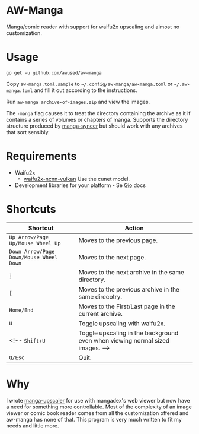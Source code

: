# AW-Manga

Manga/comic reader with support for waifu2x upscaling and almost no customization.

# Usage

`go get -u github.com/awused/aw-manga`

Copy `aw-manga.toml.sample` to `~/.config/aw-manga/aw-manga.toml` or `~/.aw-manga.toml` and fill it out according to the instructions.

Run `aw-manga archive-of-images.zip` and view the images.

The `-manga` flag causes it to treat the directory containing the archive as it if contains a series of volumes or chapters of manga. Supports the directory structure produced by [manga-syncer](https://github.com/awused/manga-syncer) but should work with any archives that sort sensibly.

# Requirements

* Waifu2x
    * [waifu2x-ncnn-vulkan](https://github.com/nihui/waifu2x-ncnn-vulkan) Use the cunet model.
* Development libraries for your platform - Se [Gio](https://gioui.org/) docs

# Shortcuts

Shortcut | Action
---------| ----------
`Up Arrow/Page Up/Mouse Wheel Up` | Moves to the previous page.
`Down Arrow/Page Down/Mouse Wheel Down` | Moves to the next page.
`]` | Moves to the next archive in the same directory.
`[` | Moves to the previous archive in the same direcotry.
`Home/End` | Moves to the First/Last page in the current archive.
`U` | Toggle upscaling with waifu2x.
<!-- `Shift+U` | Toggle upscaling in the background even when viewing normal sized images. -->
`Q/Esc` | Quit.

# Why

I wrote [manga-upscaler](https://github.com/awused/manga-upscaler) for use with mangadex's web viewer but now have a need for something more controllable. Most of the complexity of an image viewer or comic book reader comes from all the customization offered and aw-manga has none of that. This program is very much written to fit my needs and little more.
